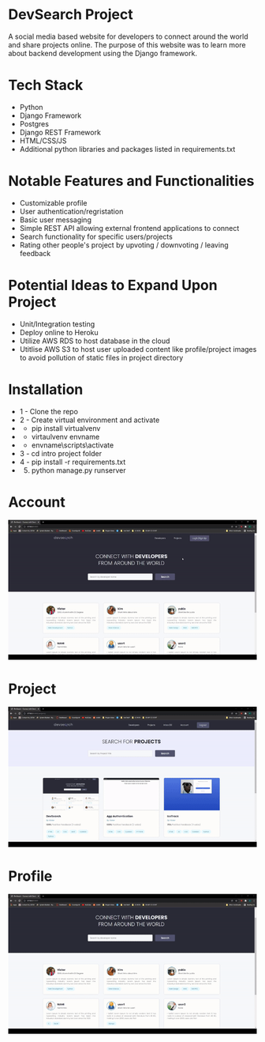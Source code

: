 # DevSearch Project
A social media based website for developers to connect around the world and share projects online. The purpose of this website was to learn more about backend development using the Django framework.

# Tech Stack
* Python
* Django Framework
* Postgres 
* Django REST Framework
* HTML/CSS/JS
* Additional python libraries and packages listed in requirements.txt

# Notable Features and Functionalities 
* Customizable profile
* User authentication/regristation
* Basic user messaging
* Simple REST API allowing external frontend applications to connect
* Search functionality for specific users/projects
* Rating other people's project by upvoting / downvoting / leaving feedback

# Potential Ideas to Expand Upon Project
* Unit/Integration testing
* Deploy online to Heroku
* Utilize AWS RDS to host database in the cloud
* Utitlise AWS S3 to host user uploaded content like profile/project images to avoid pollution of static files in project directory

# Installation
* 1 - Clone the repo
* 2 - Create virtual environment and activate
*  - pip install virtualvenv
*  - virtaulvenv envname
*  - envname\scripts\activate
*  3 - cd intro project folder
*  4 - pip install -r requirements.txt
*  5. python manage.py runserver

# Account
![Profile](./resources/account.gif)

# Project
![Profile](./resources/project.gif)

# Profile
![Profile](./resources/profile.gif)


